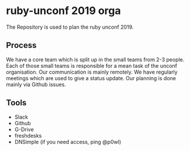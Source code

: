 # ruby-unconf 2019 orga
The Repository is used to plan the ruby unconf 2019.

## Process
We have a core team which is split up in the small teams from 2-3 people.
Each of those small teams is responsible for a mean task of the unconf organisation.
Our communication is mainly remotely.
We have regularly meetings which are used to give a status update.
Our planning is done mainly via Github issues.

## Tools
* Slack
* Github
* G-Drive
* freshdesks
* DNSimple (if you need access, ping @p0wl)
